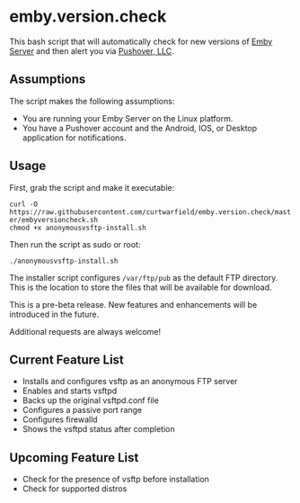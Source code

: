 # emby.version.check
This bash script that will automatically check for new versions of [Emby Server](https://emby.media/) and then alert you via [Pushover, LLC](https://pushover.net/).

## Assumptions

The script makes the following assumptions:
 - You are running your Emby Server on the Linux platform.
 - You have a Pushover account and the Android, IOS, or Desktop application for notifications.

## Usage

First, grab the script and make it executable:

`curl -O https://raw.githubusercontent.com/curtwarfield/emby.version.check/master/embyversioncheck.sh`    
`chmod +x anonymousvsftp-install.sh`

Then run the script as sudo or root:

`./anonymousvsftp-install.sh`

The installer script configures `/var/ftp/pub` as the default FTP directory. This is the location to store the files that will be available for download.

This is a pre-beta release. New features and enhancements will be introduced in the future.

Additional requests are always welcome!

## Current Feature List

- Installs and configures vsftp as an anonymous FTP server
- Enables and starts vsftpd
- Backs up the original vsftpd.conf file
- Configures a passive port range
- Configures firewalld
- Shows the vsftpd status after completion

## Upcoming Feature List

- Check for the presence of vsftp before installation
- Check for supported distros
